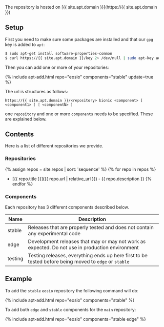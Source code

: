 
The repository is hosted on [{{ site.apt.domain }}](https://{{ site.apt.domain }})

## Setup

First you need to make sure some packages are installed and that our `gpg` key is added to `apt`:

```bash
$ sudo apt-get install software-properties-common
$ curl https://{{ site.apt.domain }}/key 2> /dev/null | sudo apt-key add -
```

Then you can add one or more of your repositories:

{% include apt-add.html repo="eosio" components="stable" update=true %}

The url is structures as follows:

```
https://{{ site.apt.domain }}/<repository> bionic <component> [ <component1> ] [ <componentN> ]
```

one `repository` and one or more `components` needs to be specified. These are explained below.


## Contents

Here is a list of different repositories we provide.

### Repositories

{% assign repos = site.repos | sort: 'sequence' %}
{% for repo in repos %}
* [{{ repo.title }}]({{ repo.url | relative_url }}) - {{ repo.description }}
{% endfor %}

### Components

Each repository has 3 different components described below.

| Name    | Description                                                                                                |
| ------- | ---------------------------------------------------------------------------------------------------------- |
| stable  | Releases that are properly tested and does not contain any experimental code                               |
| edge    | Development releases that may or may not work as expected. Do not use in production environment            |
| testing | Testing releases, everything ends up here first to be tested before being moved to `edge` or `stable` |

## Example

To add the `stable` `eosio` repository the following command will do:

{% include apt-add.html repo="eosio" components="stable" %}

To add both `edge` and `stable` components for the `main` repository:

{% include apt-add.html repo="eosio" components="stable edge" %}
